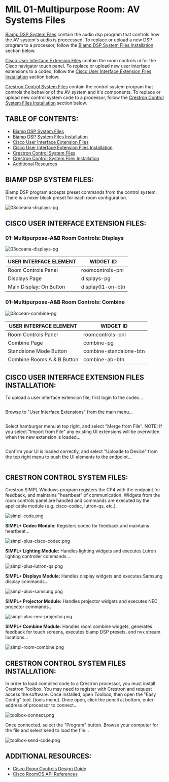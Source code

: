 # **MIL 01-Multipurpose Room: AV Systems Files**

[Biamp DSP System Files](https://github.com/brianlopezpimco/mil01multipurpose-av#biamp-dsp-system-files) contain the audio dsp program that controls how the AV system's audio is proccessed. To replace or upload a new DSP program to a processor, follow the [Biamp DSP System Files Installation](https://github.com/brianlopezpimco/mil01multipurpose-av#biamp-dsp-system-files-installation) section below.

[Cisco User Interface Extension Files](https://github.com/brianlopezpimco/mil01multipurpose-av#cisco-user-interface-extension-files) contain the room controls ui for the Cisco navigator touch panel. To replace or upload new user interface extensions to a codec, follow the [Cisco User Interface Extension Files Installation](https://github.com/brianlopezpimco/mil01multipurpose-av#cisco-user-interface-extension-files-installation) section below.

[Crestron Control System Files](https://github.com/brianlopezpimco/mil01multipurpose-av#crestron-control-system-files) contain the control system program that controls the behavior of the AV system and it's components. To replace or upload new control system code to a processor, follow the [Crestron Control System Files Installation](https://github.com/brianlopezpimco/mil01multipurpose-av#crestron-control-system-files-installation) section below.

## **TABLE OF CONTENTS:**

- [Biamp DSP System Files](https://github.com/brianlopezpimco/mil01multipurpose-av#biamp-dsp-system-files)
- [Biamp DSP System Files Installation](https://github.com/brianlopezpimco/mil01multipurpose-av#biamp-dsp-system-files-installation)
- [Cisco User Interface Extension Files](https://github.com/brianlopezpimco/mil01multipurpose-av#cisco-user-interface-extension-files)
- [Cisco User Interface Extension Files Installation](https://github.com/brianlopezpimco/mil01multipurpose-av#cisco-user-interface-extension-files-installation)
- [Crestron Control System Files](https://github.com/brianlopezpimco/mil01multipurpose-av#crestron-control-system-files)
- [Crestron Control System Files Installation](https://github.com/brianlopezpimco/mil01multipurpose-av#crestron-control-system-files-installation)
- [Additional Resources](https://github.com/brianlopezpimco/mil01multipurpose-av#additional-resources)

## **BIAMP DSP SYSTEM FILES:**

Biamp DSP program accepts preset commands from the control system. There is a mixer block preset for each room configuration.

![03oceana-displays-pg](/IMAGES/tesira-dsp.png)

## **CISCO USER INTERFACE EXTENSION FILES:**

### **01-Multipurpose-A&B Room Controls: Displays**

![03oceana-displays-pg](/IMAGES/nb03oceana-displays-pg.jpg)

| USER INTERFACE ELEMENT        | WIDGET ID                |
| ----------------------------- | ------------------------ |
| Room Controls Panel           | roomcontrols-pnl         |
| Displays Page                 | displays-pg              |
| Main Display: On Button       | display01-on-btn         |

### **01-Multipurpose-A&B Room Controls: Combine**

![03ocean-combine-pg](/IMAGES/nb03ocean-combine-pg.jpg)

| USER INTERFACE ELEMENT        | WIDGET ID                |
| ----------------------------- | ------------------------ |
| Room Controls Panel           | roomcontrols-pnl         |
| Combine Page                  | combine-pg               |
| Standalone Mode Button        | combine-standalone-btn   |
| Combine Rooms A & B Button    | combine-ab-btn           |

## **CISCO USER INTERFACE EXTENSION FILES INSTALLATION:**

To upload a user interface extension file; first login to the codec...

![<Login Screen>](/IMAGES/endpoint-login-screen.PNG)

Browse to "User Interface Extensions" from the main menu...

![<User Interface Extensions>](/IMAGES/ui-extension-zoomtools.PNG)

Select hamburger menu at top right, and select "Merge from File". NOTE: If you select "Import from File" any existing UI extensions will be overwitten when the new extension is loaded...

![<User Interface Extensions>](/IMAGES/ui-extension-merge-file.PNG)

Confirm your UI is loaded correctly, and select "Uploade to Device" from the top right menu to push the UI elements to the endpoint...

![<User Interface Extensions>](/IMAGES/ui-extension-loaded.PNG)

## **CRESTRON CONTROL SYSTEM FILES:**

Crestron SIMPL Windows program registers the CP4 with the endpoint for feedback, and maintains "heartbeat" of communication. Widgets from the room controls panel are handled and commands are executed by the applicable module (e.g. cisco-codec, lutron-qs, etc.). 

![simpl-code.png](/IMAGES/simpl-code.png)

**SIMPL+ Codec Module:** Registers codec for feedback and maintains heartbeat...

![simpl-plus-cisco-codec.png](/IMAGES/simpl-plus-cisco-codec.png)

**SIMPL+ Lighting Module:** Handles lighting widgets and executes Lutron lighting controller commands...

![simpl-plus-lutron-qs.png](/IMAGES/simpl-plus-lutron-qs.png)

**SIMPL+ Displays Module:** Handles display widgets and executes Samsung display commands...

![simpl-plus-samsung.png](/IMAGES/simpl-plus-samsung.png)

**SIMPL+ Projector Module:** Handles projector widgets and executes NEC projector commands...

![simpl-plus-nec-projector.png](/IMAGES/simpl-plus-nec-projector.png)

**SIMPL+ Combine Module:** Handles room combine widgets, generates feedback for touch screens, executes biamp DSP presets, and nvx stream locations...

![simpl-room-combine.png](/IMAGES/simpl-plus-room-combine.png)

## **CRESTRON CONTROL SYSTEM FILES INSTALLATION:**

In order to load compiled code to a Crestron processor, you must install Crestron Toolbox. You may need to register with Crestron and request access the software. Once installed, open Toolbox, then open the "Easy Config" tool. (tools menu). Once open, click the pencil at bottom, enter address of processor to connect...

![toolbox-connect.png](/IMAGES/toolbox-connect.png)

Once connected. select the "Program" button. Browse your computer for the file and select send to load the file...

![toolbox-send-code.png](/IMAGES/toolbox-send-code.png)

## **ADDITIONAL RESOURCES:**

- [Cisco Room Controls Design Guide](https://www.cisco.com/c/dam/en/us/td/docs/telepresence/endpoint/ce915/sx-mx-dx-room-kit-boards-customization-guide-ce915.pdf)
- [Cisco RoomOS API References](https://roomos.cisco.com/xapi)
